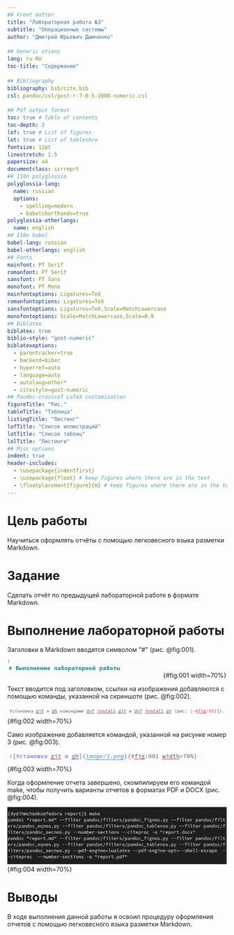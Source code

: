 ```yaml
---
## Front matter
title: "Лабораторная работа №3"
subtitle: "Операционные системы"
author: "Дмитрий Юрьевич Дымченко"

## Generic otions
lang: ru-RU
toc-title: "Содержание"

## Bibliography
bibliography: bib/cite.bib
csl: pandoc/csl/gost-r-7-0-5-2008-numeric.csl

## Pdf output format
toc: true # Table of contents
toc-depth: 2
lof: true # List of figures
lot: true # List of tablesbre
fontsize: 12pt
linestretch: 1.5
papersize: a4
documentclass: scrreprt
## I18n polyglossia
polyglossia-lang:
  name: russian
  options:
	- spelling=modern
	- babelshorthands=true
polyglossia-otherlangs:
  name: english
## I18n babel
babel-lang: russian
babel-otherlangs: english
## Fonts
mainfont: PT Serif
romanfont: PT Serif
sansfont: PT Sans
monofont: PT Mono
mainfontoptions: Ligatures=TeX
romanfontoptions: Ligatures=TeX
sansfontoptions: Ligatures=TeX,Scale=MatchLowercase
monofontoptions: Scale=MatchLowercase,Scale=0.9
## Biblatex
biblatex: true
biblio-style: "gost-numeric"
biblatexoptions:
  - parentracker=true
  - backend=biber
  - hyperref=auto
  - language=auto
  - autolang=other*
  - citestyle=gost-numeric
## Pandoc-crossref LaTeX customization
figureTitle: "Рис."
tableTitle: "Таблица"
listingTitle: "Листинг"
lofTitle: "Список иллюстраций"
lotTitle: "Список таблиц"
lolTitle: "Листинги"
## Misc options
indent: true
header-includes:
  - \usepackage{indentfirst}
  - \usepackage{float} # keep figures where there are in the text
  - \floatplacement{figure}{H} # keep figures where there are in the text
---
```


# Цель работы

Научиться оформлять отчёты с помощью легковесного языка разметки Markdown.

# Задание

Сделать отчёт по предыдущей лабораторной работе в формате Markdown.

# Выполнение лабораторной работы

Заголовки в Markdown вводятся символом "#" (рис. @fig:001).

![Оформление заголовка](image/1.png){#fig:001 width=70%}

Текст вводится под заголовком, ссылки на изображения добавляются с помощью команды, указанной на скриншоте  (рис. @fig:002).

![Текст и ссылка на изображение](image/2.png){#fig:002 width=70%}

Само изображение добавляется командой, указанной на рисунке номер 3 (рис. @fig:003).

![Добавление изображения](image/3.png){#fig:003 width=70%}

Когда оформление отчета завершено, скомпилируем его командой make, чтобы получить варианты отчетов в форматах PDF и DOCX (рис. @fig:004).

![Компиляция отчетов](image/4.png){#fig:004 width=70%}

# Выводы

В ходе выполнения данной работы я освоил процедуру оформления отчетов с помощью легковесного языка разметки Markdown.


